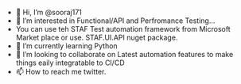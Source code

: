 - 👋 Hi, I’m @sooraj171
- 👀 I’m interested in Functional/API and Perfromance Testing...
-    You can use teh STAF Test automation framework from Microsoft Market place or use. STAF.UI.API nuget package.
- 🌱 I’m currently learning Python
- 💞️ I’m looking to collaborate on Latest automation features to make things eaily integratable to CI/CD
- 📫 How to reach me twitter.

<!---
sooraj171/sooraj171 is a ✨ special ✨ repository because its `README.md` (this file) appears on your GitHub profile.
You can click the Preview link to take a look at your changes.
--->
